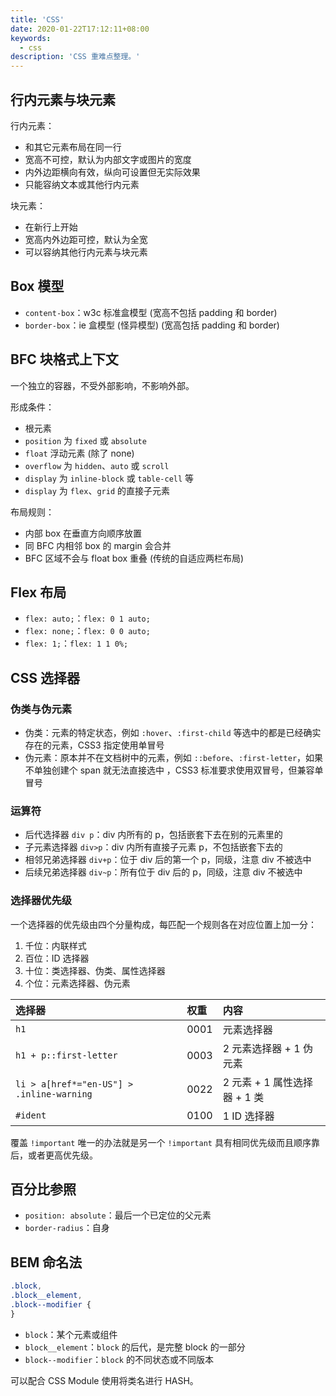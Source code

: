 ```yaml
---
title: 'CSS'
date: 2020-01-22T17:12:11+08:00
keywords:
  - css
description: 'CSS 重难点整理。'
---
```


## 行内元素与块元素

行内元素：

- 和其它元素布局在同一行
- 宽高不可控，默认为内部文字或图片的宽度
- 内外边距横向有效，纵向可设置但无实际效果
- 只能容纳文本或其他行内元素

块元素：

- 在新行上开始
- 宽高内外边距可控，默认为全宽
- 可以容纳其他行内元素与块元素

## Box 模型

- `content-box`：w3c 标准盒模型 (宽高不包括 padding 和 border)
- `border-box`：ie 盒模型 (怪异模型) (宽高包括 padding 和 border)

## BFC 块格式上下文

一个独立的容器，不受外部影响，不影响外部。

形成条件：

- 根元素
- `position` 为 `fixed` 或 `absolute`
- `float` 浮动元素 (除了 none)
- `overflow` 为 `hidden`、`auto` 或 `scroll`
- `display` 为 `inline-block` 或 `table-cell` 等
- `display` 为 `flex`、`grid` 的直接子元素

布局规则：

- 内部 box 在垂直方向顺序放置
- 同 BFC 内相邻 box 的 margin 会合并
- BFC 区域不会与 float box 重叠 (传统的自适应两栏布局)

## Flex 布局

- `flex: auto;`：`flex: 0 1 auto;`
- `flex: none;`：`flex: 0 0 auto;`
- `flex: 1;`：`flex: 1 1 0%;`

## CSS 选择器

### 伪类与伪元素

- 伪类：元素的特定状态，例如 `:hover`、`:first-child` 等选中的都是已经确实存在的元素，CSS3 指定使用单冒号
- 伪元素：原本并不在文档树中的元素，例如 `::before`、`:first-letter`，如果不单独创建个 span 就无法直接选中 ，CSS3 标准要求使用双冒号，但兼容单冒号

### 运算符

- 后代选择器 `div p`：div 内所有的 p，包括嵌套下去在别的元素里的
- 子元素选择器 `div>p`：div 内所有直接子元素 p，不包括嵌套下去的
- 相邻兄弟选择器 `div+p`：位于 div 后的第一个 p，同级，注意 div 不被选中
- 后续兄弟选择器 `div~p`：所有位于 div 后的 p，同级，注意 div 不被选中

### 选择器优先级

一个选择器的优先级由四个分量构成，每匹配一个规则各在对应位置上加一分：

1. 千位：内联样式
2. 百位：ID 选择器
3. 十位：类选择器、伪类、属性选择器
4. 个位：元素选择器、伪元素

| 选择器                                    | 权重 | 内容                         |
| :---------------------------------------- | :--- | :--------------------------- |
| `h1`                                      | 0001 | 元素选择器                   |
| `h1 + p::first-letter`                    | 0003 | 2 元素选择器 + 1 伪元素      |
| `li > a[href*="en-US"] > .inline-warning` | 0022 | 2 元素 + 1 属性选择器 + 1 类 |
| `#ident`                                  | 0100 | 1 ID 选择器                  |

覆盖 `!important` 唯一的办法就是另一个 `!important` 具有相同优先级而且顺序靠后，或者更高优先级。

## 百分比参照

- `position: absolute`：最后一个已定位的父元素
- `border-radius`：自身

## BEM 命名法

```css
.block,
.block__element,
.block--modifier {
}
```

- `block`：某个元素或组件
- `block__element`：`block` 的后代，是完整 block 的一部分
- `block--modifier`：`block` 的不同状态或不同版本

可以配合 CSS Module 使用将类名进行 HASH。
